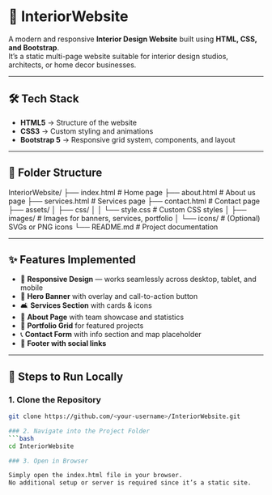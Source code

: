 # 🏡 InteriorWebsite

A modern and responsive **Interior Design Website** built using **HTML, CSS, and Bootstrap**.  
It’s a static multi-page website suitable for interior design studios, architects, or home decor businesses.  

---

## 🛠️ Tech Stack
- **HTML5** → Structure of the website  
- **CSS3** → Custom styling and animations  
- **Bootstrap 5** → Responsive grid system, components, and layout  

---

## 📂 Folder Structure
InteriorWebsite/
├── index.html # Home page
├── about.html # About us page
├── services.html # Services page
├── contact.html # Contact page
├── assets/
│ ├── css/
│ │ └── style.css # Custom CSS styles
│ ├── images/ # Images for banners, services, portfolio
│ └── icons/ # (Optional) SVGs or PNG icons
└── README.md # Project documentation


---

## ✨ Features Implemented
- 📱 **Responsive Design** — works seamlessly across desktop, tablet, and mobile  
- 🎨 **Hero Banner** with overlay and call-to-action button  
- 🛋️ **Services Section** with cards & icons  
- 👥 **About Page** with team showcase and statistics  
- 📂 **Portfolio Grid** for featured projects  
- 📞 **Contact Form** with info section and map placeholder  
- 🔗 **Footer with social links**  

---

## 🚀 Steps to Run Locally

### 1. Clone the Repository
```bash
git clone https://github.com/<your-username>/InteriorWebsite.git

### 2. Navigate into the Project Folder
```bash
cd InteriorWebsite

### 3. Open in Browser

Simply open the index.html file in your browser.
No additional setup or server is required since it’s a static site.
